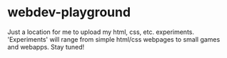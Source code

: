 # webdev-playground
Just a location for me to upload my html, css, etc. experiments. 'Experiments' will range from simple html/css webpages to small games and webapps. Stay tuned!
